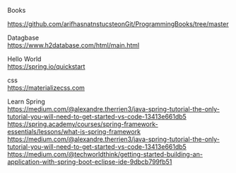  Books </br>

 https://github.com/arifhasnatnstucsteonGit/ProgrammingBooks/tree/master</br>
 
Datagbase </br>
 https://www.h2database.com/html/main.html

Hello World </br>
 https://spring.io/quickstart</br>

css </br>
 https://materializecss.com </br>

Learn Spring </br>
https://medium.com/@alexandre.therrien3/java-spring-tutorial-the-only-tutorial-you-will-need-to-get-started-vs-code-13413e661db5</br>
https://spring.academy/courses/spring-framework-essentials/lessons/what-is-spring-framework</br>
https://medium.com/@alexandre.therrien3/java-spring-tutorial-the-only-tutorial-you-will-need-to-get-started-vs-code-13413e661db5</br>
https://medium.com/@techworldthink/getting-started-building-an-application-with-spring-boot-eclipse-ide-9dbcb799fb51</br>
